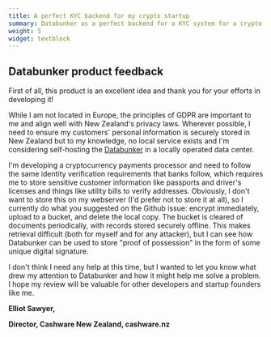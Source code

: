 ```yaml
---
title: A perfect KYC backend for my crypto startup
summary: Databunker as a perfect backend for a KYC system for a crypto startup.
weight: 5
widget: textblock
---
```

## Databunker product feedback

First of all, this product is an excellent idea and thank you for your efforts in developing it!

While I am not located in Europe, the principles of GDPR are important to me and align well with New Zealand's privacy laws. Wherever possible, I need to ensure my customers' personal information is securely stored in New Zealand but to my knowledge, no local service exists and I'm considering self-hosting the [Databunker](https://databunker.org/doc/start/) in a locally operated data center.

I'm developing a cryptocurrency payments processor and need to follow the same identity verification requirements that banks follow, which requires me to store sensitive customer information like passports and driver's licenses and things like utility bills to verify addresses. Obviously, I don't want to store this on my webserver (I'd prefer not to store it at all), so I currently do what you suggested on the Github issue: encrypt immediately, upload to a bucket, and delete the local copy. The bucket is cleared of documents periodically, with records stored securely offline. This makes retrieval difficult (both for myself and for any attacker), but I can see how Databunker can be used to store "proof of possession" in the form of some unique digital signature.

I don't think I need any help at this time, but I wanted to let you know what drew my attention to Databunker and how it might help me solve a problem. I hope my review will be valuable for other developers and startup founders like me.

**Elliot Sawyer,**

**Director, Cashware New Zealand, cashware.nz**

<style>
div#free-takeaway {display:none;}
</style>
